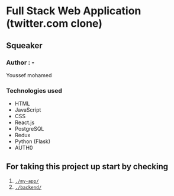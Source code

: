 # Full Stack Web Application (twitter.com clone)
## Squeaker 

### Author : -
Youssef mohamed

### Technologies used

- HTML
- JavaScript
- CSS
- React.js
- PostgreSQL
- Redux
- Python (Flask)
- AUTH0 

## For taking this project up start by checking

1. [`./my-app/`](./my-app/README.md)
2. [`./backend/`](./backend/README.md)
